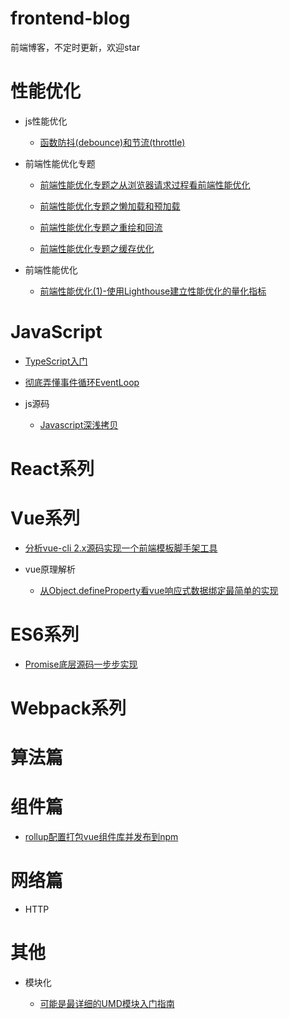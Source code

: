 # frontend-blog

前端博客，不定时更新，欢迎star

# 性能优化

* js性能优化

    * [函数防抖(debounce)和节流(throttle)](./Optimization/函数防抖和节流/README.md)

* 前端性能优化专题

    * [前端性能优化专题之从浏览器请求过程看前端性能优化](./Optimization/前端性能优化专题/1.浏览器请求过程/README.md)

    * [前端性能优化专题之懒加载和预加载](./Optimization/前端性能优化专题/2.懒加载和预加载/README.md)

    * [前端性能优化专题之重绘和回流](./Optimization/前端性能优化专题/3.重绘和回流/README.md)

    * [前端性能优化专题之缓存优化](https://github.com/ljianshu/Blog/issues/23)

* 前端性能优化

    * [前端性能优化(1)-使用Lighthouse建立性能优化的量化指标](./Optimization/前端性能优化/前端性能优化(1)-使用Lighthouse建立性能优化的量化指标.md)

# JavaScript

* [TypeScript入门](https://github.com/dzfrontend/start-with-typescript)
  
* [彻底弄懂事件循环EventLoop](./Js/事件循环/事件循环EventLoop.md) 

* js源码

    * [Javascript深浅拷贝](./Js/Javascript深浅拷贝/README.md)

# React系列

# Vue系列

* [分析vue-cli 2.x源码实现一个前端模板脚手架工具](https://github.com/dzfrontend/command-tool)    

* vue原理解析
  
    * [从Object.defineProperty看vue响应式数据绑定最简单的实现](./Vue/Object.defineProperty/响应式数据绑定.md)

# ES6系列

* [Promise底层源码一步步实现](./ES6/PromiseSource/) 

# Webpack系列

# 算法篇

# 组件篇

* [rollup配置打包vue组件库并发布到npm](./Vue/vue组件库/rollup配置打包vue组件库并发布到npm.md) 

# 网络篇

* HTTP

# 其他

* 模块化

    * [可能是最详细的UMD模块入门指南](https://blog.csdn.net/weixin_41196185/article/details/100136407)

